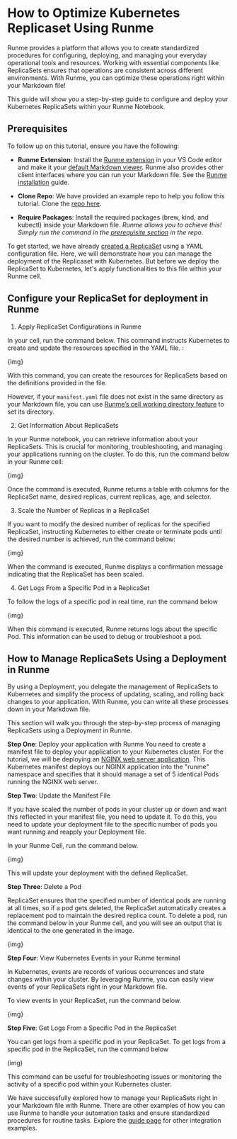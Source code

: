 # How to Optimize Kubernetes Replicaset Using Runme

Runme provides a platform that allows you to create standardized procedures for configuring, deploying, and managing your everyday operational tools and resources.
Working with essential components like ReplicaSets ensures that operations are consistent across different environments. With Runme, you can optimize these operations right within your Markdown file!

This guide will show you a step-by-step guide to configure and deploy your Kubernetes ReplicaSets within your Runme Notebook.

## Prerequisites
To follow up on this tutorial, ensure you have the following:

- **Runme Extension**: Install the [Runme extension](https://marketplace.visualstudio.com/items?itemName=stateful.runme) in your VS Code editor and make it your [default Markdown viewer](https://docs.runme.dev/installation/installrunme#how-to-set-vs-code-as-your-default-markdown-viewer). Runme also provides other client interfaces where you can run your Markdown file. See the [Runme installation](../installation/index) guide.

- **Clone Repo**: We have provided an example repo to help you follow this tutorial. Clone the [repo here](https://github.com/stateful/blog-examples/tree/main/kubernetes/replicaset).

- **Require Packages**: Install the required packages (brew, kind, and kubectl) inside your Markdown file. *Runme allows you to achieve this! Simply run the command in the [prerequisite section](https://github.com/stateful/blog-examples/blob/main/kubernetes/replicaset/replicaset-mac.md#prerequisites) in the repo*.

To get started, we have already [created a ReplicaSet](https://github.com/stateful/blog-examples/blob/main/kubernetes/replicaset/manifest.yaml) using a YAML configuration file. Here, we will demonstrate how you can manage the deployment of the Replicaset with Kubernetes. But before we deploy the ReplicaSet to Kubernetes, let's apply functionalities to this file within your Runme cell.

## Configure your ReplicaSet for deployment in Runme

1. Apply ReplicaSet Configurations in Runme

In your cell, run the command below. This command instructs Kubernetes to create and update the resources specified in the YAML file. :

{img}

With this command, you can create the resources for ReplicaSets based on the definitions provided in the file.

However, if your `manifest.yaml` file does not exist in the same directory as your Markdown file, you can use [Runme’s cell working directory feature](../configuration/cell-level#cells-current-working-directory) to set its directory.

2.  Get Information About ReplicaSets

In your Runme notebook, you can retrieve information about your ReplicaSets. This is crucial for monitoring, troubleshooting, and managing your applications running on the cluster. To do this, run the command below in your Runme cell:

{img}

Once the command is executed, Runme returns a table with columns for the ReplicaSet name, desired replicas, current replicas, age, and selector.

3. Scale the Number of Replicas in a ReplicaSet

If you want to modify the desired number of replicas for the specified ReplicaSet, instructing Kubernetes to either create or terminate pods until the desired number is achieved, run the command below:

{img}

When the command is executed, Runme displays a confirmation message indicating that the ReplicaSet has been scaled.

4. Get Logs From a Specific Pod in a ReplicaSet

To follow the logs of a specific pod in real time, run the command below

{img}

When this command is executed, Runme returns logs about the specific Pod. This information can be used to debug or troubleshoot a pod.

## How to Manage ReplicaSets Using a Deployment in Runme

By using a Deployment, you delegate the management of ReplicaSets to Kubernetes and simplify the process of updating, scaling, and rolling back changes to your application. With Runme, you can write all these processes down in your Markdown file.

This section will walk you through the step-by-step process of managing ReplicaSets using a Deployment in Runme.

**Step One**: Deploy your application with Runme
You need to create a manifest file to deploy your application to your Kubernetes cluster. For the tutorial, we will be deploying an  [NGINX web server application](https://github.com/stateful/blog-examples/blob/main/kubernetes/replicaset/nginx-deployment.yaml). This Kubernetes manifest deploys our NGINX application into the "runme" namespace and specifies that it should manage a set of 5 identical Pods running the NGINX web server.

**Step Two**: Update the Manifest File

If you have scaled the number of pods in your cluster up or down and want this reflected in your manifest file, you need to update it. To do this, you need to update your deployment file to the specific number of pods you want running and reapply your Deployment file.

In your Runme Cell, run the command below.

{img}

This will update your deployment with the defined ReplicaSet.

**Step Three**: Delete a Pod

ReplicaSet ensures that the specified number of identical pods are running at all times, so if a pod gets deleted, the ReplicaSet automatically creates a replacement pod to maintain the desired replica count. To delete a pod, run the command below in your Runme cell, and you will see an output that is identical to the one generated in the image.

{img}

**Step Four**: View Kubernetes Events in your Runme terminal

In Kubernetes, events are records of various occurrences and state changes within your cluster. By leveraging Runme, you can easily view events of your ReplicaSets right in your Markdown file.

To view events in your ReplicaSet, run the command below.

{img}

**Step Five**: Get Logs From a Specific Pod in the ReplicaSet

You can get logs from a specific pod in your ReplicaSet. To get logs from a specific pod in the ReplicaSet, run the command below

(img)

This command can be useful for troubleshooting issues or monitoring the activity of a specific pod within your Kubernetes cluster.

We have successfully explored how to manage your ReplicaSets right in your Markdown file with Runme. There are other examples of how you can use Runme to handle your automation tasks and ensure standardized procedures for routine tasks. Explore the [guide page](https://docs.runme.dev/guide/) for other integration examples.

